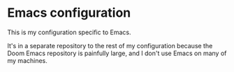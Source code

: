 # Emacs configuration

This is my configuration specific to Emacs.

It's in a separate repository to the rest of my configuration because the Doom
Emacs repository is painfully large, and I don't use Emacs on many of my
machines.

